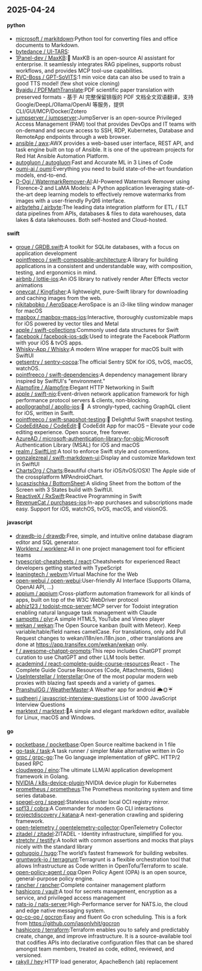 ## 2025-04-24

#### python
* [microsoft / markitdown](https://github.com/microsoft/markitdown):Python tool for converting files and office documents to Markdown.
* [bytedance / UI-TARS](https://github.com/bytedance/UI-TARS):
* [1Panel-dev / MaxKB](https://github.com/1Panel-dev/MaxKB):💬 MaxKB is an open-source AI assistant for enterprise. It seamlessly integrates RAG pipelines, supports robust workflows, and provides MCP tool-use capabilities.
* [RVC-Boss / GPT-SoVITS](https://github.com/RVC-Boss/GPT-SoVITS):1 min voice data can also be used to train a good TTS model! (few shot voice cloning)
* [Byaidu / PDFMathTranslate](https://github.com/Byaidu/PDFMathTranslate):PDF scientific paper translation with preserved formats - 基于 AI 完整保留排版的 PDF 文档全文双语翻译，支持 Google/DeepL/Ollama/OpenAI 等服务，提供 CLI/GUI/MCP/Docker/Zotero
* [jumpserver / jumpserver](https://github.com/jumpserver/jumpserver):JumpServer is an open-source Privileged Access Management (PAM) tool that provides DevOps and IT teams with on-demand and secure access to SSH, RDP, Kubernetes, Database and RemoteApp endpoints through a web browser.
* [ansible / awx](https://github.com/ansible/awx):AWX provides a web-based user interface, REST API, and task engine built on top of Ansible. It is one of the upstream projects for Red Hat Ansible Automation Platform.
* [autogluon / autogluon](https://github.com/autogluon/autogluon):Fast and Accurate ML in 3 Lines of Code
* [oumi-ai / oumi](https://github.com/oumi-ai/oumi):Everything you need to build state-of-the-art foundation models, end-to-end.
* [D-Ogi / WatermarkRemover-AI](https://github.com/D-Ogi/WatermarkRemover-AI):AI-Powered Watermark Remover using Florence-2 and LaMA Models: A Python application leveraging state-of-the-art deep learning models to effectively remove watermarks from images with a user-friendly PyQt6 interface.
* [airbytehq / airbyte](https://github.com/airbytehq/airbyte):The leading data integration platform for ETL / ELT data pipelines from APIs, databases & files to data warehouses, data lakes & data lakehouses. Both self-hosted and Cloud-hosted.

#### swift
* [groue / GRDB.swift](https://github.com/groue/GRDB.swift):A toolkit for SQLite databases, with a focus on application development
* [pointfreeco / swift-composable-architecture](https://github.com/pointfreeco/swift-composable-architecture):A library for building applications in a consistent and understandable way, with composition, testing, and ergonomics in mind.
* [airbnb / lottie-ios](https://github.com/airbnb/lottie-ios):An iOS library to natively render After Effects vector animations
* [onevcat / Kingfisher](https://github.com/onevcat/Kingfisher):A lightweight, pure-Swift library for downloading and caching images from the web.
* [nikitabobko / AeroSpace](https://github.com/nikitabobko/AeroSpace):AeroSpace is an i3-like tiling window manager for macOS
* [mapbox / mapbox-maps-ios](https://github.com/mapbox/mapbox-maps-ios):Interactive, thoroughly customizable maps for iOS powered by vector tiles and Metal
* [apple / swift-collections](https://github.com/apple/swift-collections):Commonly used data structures for Swift
* [facebook / facebook-ios-sdk](https://github.com/facebook/facebook-ios-sdk):Used to integrate the Facebook Platform with your iOS & tvOS apps.
* [Whisky-App / Whisky](https://github.com/Whisky-App/Whisky):A modern Wine wrapper for macOS built with SwiftUI
* [getsentry / sentry-cocoa](https://github.com/getsentry/sentry-cocoa):The official Sentry SDK for iOS, tvOS, macOS, watchOS.
* [pointfreeco / swift-dependencies](https://github.com/pointfreeco/swift-dependencies):A dependency management library inspired by SwiftUI's "environment."
* [Alamofire / Alamofire](https://github.com/Alamofire/Alamofire):Elegant HTTP Networking in Swift
* [apple / swift-nio](https://github.com/apple/swift-nio):Event-driven network application framework for high performance protocol servers & clients, non-blocking.
* [apollographql / apollo-ios](https://github.com/apollographql/apollo-ios):📱  A strongly-typed, caching GraphQL client for iOS, written in Swift.
* [pointfreeco / swift-snapshot-testing](https://github.com/pointfreeco/swift-snapshot-testing):📸 Delightful Swift snapshot testing.
* [CodeEditApp / CodeEdit](https://github.com/CodeEditApp/CodeEdit):📝 CodeEdit App for macOS – Elevate your code editing experience. Open source, free forever.
* [AzureAD / microsoft-authentication-library-for-objc](https://github.com/AzureAD/microsoft-authentication-library-for-objc):Microsoft Authentication Library (MSAL) for iOS and macOS
* [realm / SwiftLint](https://github.com/realm/SwiftLint):A tool to enforce Swift style and conventions.
* [gonzalezreal / swift-markdown-ui](https://github.com/gonzalezreal/swift-markdown-ui):Display and customize Markdown text in SwiftUI
* [ChartsOrg / Charts](https://github.com/ChartsOrg/Charts):Beautiful charts for iOS/tvOS/OSX! The Apple side of the crossplatform MPAndroidChart.
* [lucaszischka / BottomSheet](https://github.com/lucaszischka/BottomSheet):A sliding Sheet from the bottom of the Screen with 3 States build with SwiftUI.
* [ReactiveX / RxSwift](https://github.com/ReactiveX/RxSwift):Reactive Programming in Swift
* [RevenueCat / purchases-ios](https://github.com/RevenueCat/purchases-ios):In-app purchases and subscriptions made easy. Support for iOS, watchOS, tvOS, macOS, and visionOS.

#### javascript
* [drawdb-io / drawdb](https://github.com/drawdb-io/drawdb):Free, simple, and intuitive online database diagram editor and SQL generator.
* [Worklenz / worklenz](https://github.com/Worklenz/worklenz):All in one project management tool for efficient teams
* [typescript-cheatsheets / react](https://github.com/typescript-cheatsheets/react):Cheatsheets for experienced React developers getting started with TypeScript
* [leaningtech / webvm](https://github.com/leaningtech/webvm):Virtual Machine for the Web
* [open-webui / open-webui](https://github.com/open-webui/open-webui):User-friendly AI Interface (Supports Ollama, OpenAI API, ...)
* [appium / appium](https://github.com/appium/appium):Cross-platform automation framework for all kinds of apps, built on top of the W3C WebDriver protocol
* [abhiz123 / todoist-mcp-server](https://github.com/abhiz123/todoist-mcp-server):MCP server for Todoist integration enabling natural language task management with Claude
* [sampotts / plyr](https://github.com/sampotts/plyr):A simple HTML5, YouTube and Vimeo player
* [wekan / wekan](https://github.com/wekan/wekan):The Open Source kanban (built with Meteor). Keep variable/table/field names camelCase. For translations, only add Pull Request changes to wekan/i18n/en.i18n.json , other translations are done at https://app.transifex.com/wekan/wekan only.
* [f / awesome-chatgpt-prompts](https://github.com/f/awesome-chatgpt-prompts):This repo includes ChatGPT prompt curation to use ChatGPT and other LLM tools better.
* [academind / react-complete-guide-course-resources](https://github.com/academind/react-complete-guide-course-resources):React - The Complete Guide Course Resources (Code, Attachments, Slides)
* [UseInterstellar / Interstellar](https://github.com/UseInterstellar/Interstellar):One of the most popular modern web proxies with blazing fast speeds and a variety of games.
* [PranshulGG / WeatherMaster](https://github.com/PranshulGG/WeatherMaster):A Weather app for android 🌦🌞☔
* [sudheerj / javascript-interview-questions](https://github.com/sudheerj/javascript-interview-questions):List of 1000 JavaScript Interview Questions
* [marktext / marktext](https://github.com/marktext/marktext):📝A simple and elegant markdown editor, available for Linux, macOS and Windows.

#### go
* [pocketbase / pocketbase](https://github.com/pocketbase/pocketbase):Open Source realtime backend in 1 file
* [go-task / task](https://github.com/go-task/task):A task runner / simpler Make alternative written in Go
* [grpc / grpc-go](https://github.com/grpc/grpc-go):The Go language implementation of gRPC. HTTP/2 based RPC
* [cloudwego / eino](https://github.com/cloudwego/eino):The ultimate LLM/AI application development framework in Golang.
* [NVIDIA / k8s-device-plugin](https://github.com/NVIDIA/k8s-device-plugin):NVIDIA device plugin for Kubernetes
* [prometheus / prometheus](https://github.com/prometheus/prometheus):The Prometheus monitoring system and time series database.
* [spegel-org / spegel](https://github.com/spegel-org/spegel):Stateless cluster local OCI registry mirror.
* [spf13 / cobra](https://github.com/spf13/cobra):A Commander for modern Go CLI interactions
* [projectdiscovery / katana](https://github.com/projectdiscovery/katana):A next-generation crawling and spidering framework.
* [open-telemetry / opentelemetry-collector](https://github.com/open-telemetry/opentelemetry-collector):OpenTelemetry Collector
* [zitadel / zitadel](https://github.com/zitadel/zitadel):ZITADEL - Identity infrastructure, simplified for you.
* [stretchr / testify](https://github.com/stretchr/testify):A toolkit with common assertions and mocks that plays nicely with the standard library
* [gohugoio / hugo](https://github.com/gohugoio/hugo):The world’s fastest framework for building websites.
* [gruntwork-io / terragrunt](https://github.com/gruntwork-io/terragrunt):Terragrunt is a flexible orchestration tool that allows Infrastructure as Code written in OpenTofu/Terraform to scale.
* [open-policy-agent / opa](https://github.com/open-policy-agent/opa):Open Policy Agent (OPA) is an open source, general-purpose policy engine.
* [rancher / rancher](https://github.com/rancher/rancher):Complete container management platform
* [hashicorp / vault](https://github.com/hashicorp/vault):A tool for secrets management, encryption as a service, and privileged access management
* [nats-io / nats-server](https://github.com/nats-io/nats-server):High-Performance server for NATS.io, the cloud and edge native messaging system.
* [go-co-op / gocron](https://github.com/go-co-op/gocron):Easy and fluent Go cron scheduling. This is a fork from https://github.com/jasonlvhit/gocron
* [hashicorp / terraform](https://github.com/hashicorp/terraform):Terraform enables you to safely and predictably create, change, and improve infrastructure. It is a source-available tool that codifies APIs into declarative configuration files that can be shared amongst team members, treated as code, edited, reviewed, and versioned.
* [rakyll / hey](https://github.com/rakyll/hey):HTTP load generator, ApacheBench (ab) replacement
